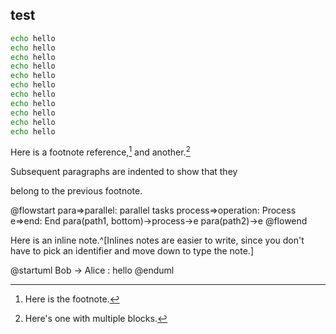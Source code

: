 ## test

```bash {2}
echo hello
echo hello
echo hello
echo hello
echo hello
echo hello
echo hello
echo hello
echo hello
echo hello
echo hello
```

Here is a footnote reference,[^1] and another.[^longnote]

[^1]: Here is the footnote.
[^longnote]: Here's one with multiple blocks.

  Subsequent paragraphs are indented to show that they

belong to the previous footnote.

@flowstart
para=>parallel: parallel tasks
process=>operation: Process
e=>end: End
para(path1, bottom)->process->e
para(path2)->e
@flowend

Here is an inline note.^[Inlines notes are easier to write, since
you don't have to pick an identifier and move down to type the
note.]

@startuml
Bob -> Alice : hello
@enduml
